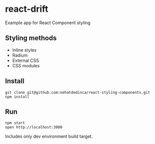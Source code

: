 # react-drift

Example app for React Component styling

## Styling methods

- Inline styles
- Radium
- External CSS
- CSS modules

## Install

```
git clone git@github.com:nehatdedinca/react-styling-components.git
npm install
```

## Run

```
npm start
open http://localhost:3000
```

Includes only dev environment build target.
